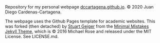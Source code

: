 Repository for my personal webpage [dccartagena.github.io](dccartagena.github.io). © 2020 Juan Diego Cardenas-Cartagena.

The webpage uses the Github Pages template for academic websites. This was forked (then detached) by [Stuart Geiger](https://github.com/staeiou) from the [Minimal Mistakes Jekyll Theme](https://mmistakes.github.io/minimal-mistakes/), which is © 2016 Michael Rose and released under the MIT License. See LICENSE.md. 
